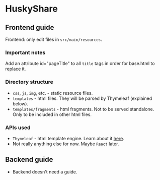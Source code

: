 # HuskyShare

## Frontend guide

Frontend: only edit files in `src/main/resources`.

### Important notes
Add an attribute id="pageTitle" to all `title` tags in order for base.html to replace it.

### Directory structure
* `css`, `js`, `img`, etc. - static resource files.
* `templates` - html files. They will be parsed by Thymeleaf (explained below).
* `templates/fragments` - html fragments. Not to be served standalone. Only to be included in other html files.

### APIs used
* `Thymeleaf` - html template engine. Learn about it [here](https://www.thymeleaf.org/doc/tutorials/3.0/usingthymeleaf.html).
* Not really anything else for now. Maybe `React` later.

## Backend guide
* Backend doesn't need a guide.
